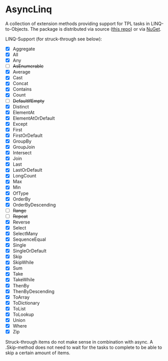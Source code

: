 AsyncLinq
=========

A collection of extension methods providing support for TPL tasks in LINQ-to-Objects.
The package is distributed via source ([this repo](https://github.com/NeoLegends/AsyncLinq)) or via [NuGet](https://www.nuget.org/packages/NeoLegends.AsyncLinq/).

LINQ-Support (for struck-through see below):
- [X] Aggregate
- [X] All
- [X] Any
- [ ] ~~AsEnumerable~~
- [X] Average
- [X] Cast
- [X] Concat
- [X] Contains
- [X] Count
- [ ] ~~DefaultIfEmpty~~
- [X] Distinct
- [X] ElementAt
- [X] ElementAtOrDefault
- [X] Except
- [X] First
- [X] FirstOrDefault
- [X] GroupBy
- [X] GroupJoin
- [X] Intersect
- [X] Join
- [X] Last
- [X] LastOrDefault
- [X] LongCount
- [X] Max
- [X] Min
- [X] OfType
- [X] OrderBy
- [X] OrderByDescending
- [ ] ~~Range~~
- [ ] ~~Repeat~~
- [X] Reverse
- [X] Select
- [X] SelectMany
- [X] SequenceEqual
- [X] Single
- [X] SingleOrDefault
- [X] Skip
- [X] SkipWhile
- [X] Sum
- [X] Take
- [X] TakeWhile
- [X] ThenBy
- [X] ThenByDescending
- [X] ToArray
- [X] ToDictionary
- [X] ToList
- [X] ToLookup
- [X] Union
- [X] Where
- [X] Zip

Struck-through items do not make sense in combination with async. A .Skip-method does not need to wait for the tasks to complete to be able to skip a certain amount of items.
